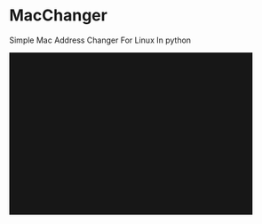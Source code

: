 # MacChanger
Simple Mac Address Changer For Linux In python

![Logo](https://github.com/kartikhunt3r/MacChanger/blob/main/logo.gif)
